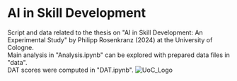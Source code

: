 # AI in Skill Development
Script and data related to the thesis on "AI in Skill Development: An Experimental Study" by Philipp Rosenkranz (2024) at the University of Cologne.\
Main analysis in "Analysis.ipynb" can be explored with prepared data files in "data".\
DAT scores were computed in "DAT.ipynb".
![UoC_Logo](https://github.com/user-attachments/assets/05b9de8a-2f5c-4784-8dc4-0c1cbfb9e5f4)
